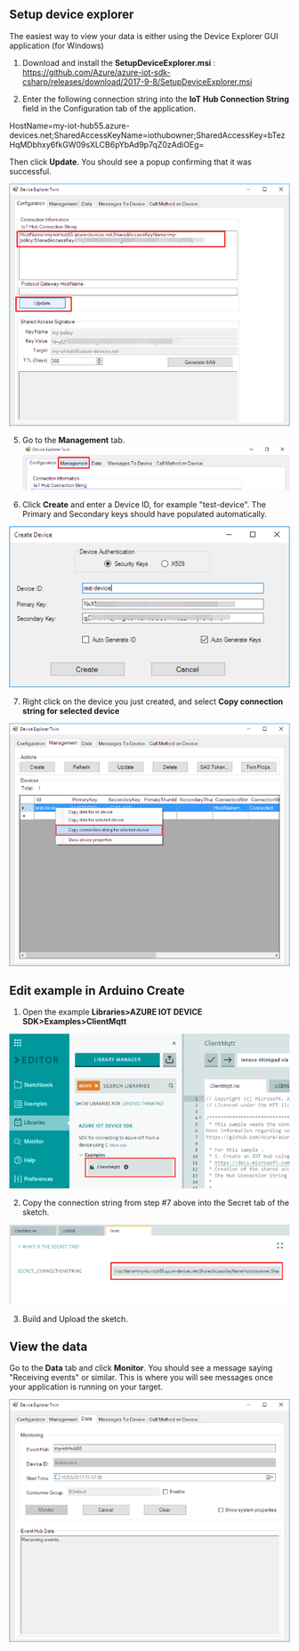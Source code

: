 ## Setup device explorer

The easiest way to view your data is either using the Device Explorer GUI application (for Windows)

1. Download and install the **SetupDeviceExplorer.msi** : https://github.com/Azure/azure-iot-sdk-csharp/releases/download/2017-9-8/SetupDeviceExplorer.msi

2. Enter the following connection string into the **IoT Hub Connection String** field in the Configuration tab of the application.  

HostName=my-iot-hub55.azure-devices.net;SharedAccessKeyName=iothubowner;SharedAccessKey=bTezHqMDbhxy6fkGW09sXLCB6pYbAd9p7qZ0zAdiOEg=

Then click **Update**.  You should see a popup confirming that it was successful.

![](./../../extras/screen9.png)

5. Go to the **Management** tab.
![](./../../extras/screen10.png)

6. Click **Create** and enter a Device ID, for example "test-device".  The Primary and Secondary keys should have populated automatically.

![](./../../extras/screen11.png)

7. Right click on the device you just created, and select **Copy connection string for selected device**

![](./../../extras/screen12.png)


## Edit example in Arduino Create

1. Open the example **Libraries>AZURE IOT DEVICE SDK>Examples>ClientMqtt**

![](./../../extras/screen13.png)

2. Copy the connection string from step #7 above into the Secret tab of the sketch.

![](./../../extras/screen14.png)

3. Build and Upload the sketch.

## View the data
Go to the **Data** tab and click **Monitor**.  You should see a message saying "Receiving events" or similar.  This is where you will see messages once your application is running on your target.

![](./../../extras/screen15.png)

